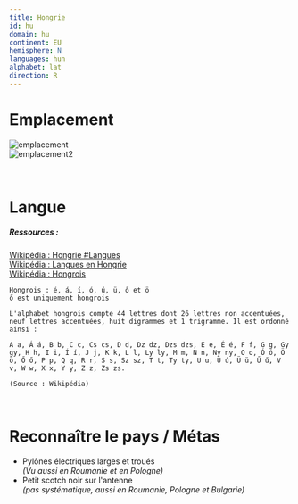 ```yaml
---
title: Hongrie
id: hu
domain: hu
continent: EU
hemisphere: N
languages: hun
alphabet: lat
direction: R
---
```


# Emplacement

![emplacement](https://upload.wikimedia.org/wikipedia/commons/thumb/6/60/EU-Hungary.svg/300px-EU-Hungary.svg.png)  
![emplacement2](https://upload.wikimedia.org/wikipedia/commons/0/03/Carte_de_Hongrie.png)

<br/>

# Langue

##### Ressources :

[Wikipédia : Hongrie #Langues](https://fr.wikipedia.org/wiki/Hongrie#Langues)  
[Wikipédia : Langues en Hongrie](https://fr.wikipedia.org/wiki/Langues_en_Hongrie)  
[Wikipédia : Hongrois](https://fr.wikipedia.org/wiki/Hongrois)  

```
Hongrois : é, á, í, ó, ú, ü, ő et ö
ő est uniquement hongrois
```

``` 
L'alphabet hongrois compte 44 lettres dont 26 lettres non accentuées, neuf lettres accentuées, huit digrammes et 1 trigramme. Il est ordonné ainsi :

A a, Á á, B b, C c, Cs cs, D d, Dz dz, Dzs dzs, E e, É é, F f, G g, Gy gy, H h, I i, Í í, J j, K k, L l, Ly ly, M m, N n, Ny ny, O o, Ó ó, Ö ö, Ő ő, P p, Q q, R r, S s, Sz sz, T t, Ty ty, U u, Ú ú, Ü ü, Ű ű, V v, W w, X x, Y y, Z z, Zs zs.

(Source : Wikipédia)
```

<br/>

# Reconnaître le pays / Métas

- Pylônes électriques larges et troués  
  *(Vu aussi en Roumanie et en Pologne)*
- Petit scotch noir sur l'antenne  
  *(pas systématique, aussi en Roumanie, Pologne et Bulgarie)*
